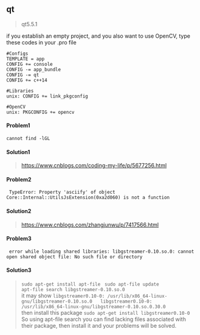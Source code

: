 ## qt
> qt5.5.1

if you establish an empty project, and you also want to use OpenCV, type these codes in your .pro file
```
#Configs 
TEMPLATE = app 
CONFIG += console
CONFIG -= app_bundle
CONFIG -= qt
CONFIG += c++14

#Libraries
unix: CONFIG += link_pkgconfig

#OpenCV
unix: PKGCONFIG += opencv
```
#### Problem1  
`cannot find -lGL`   
#### Solution1
> https://www.cnblogs.com/coding-my-life/p/5677256.html  
#### Problem2
` TypeError: Property 'asciify' of object Core::Internal::UtilsJsExtension(0xa2d060) is not a function`  
#### Solution2  
> https://www.cnblogs.com/zhangjunwu/p/7417566.html  
#### Problem3  
` error while loading shared libraries: libgstreamer-0.10.so.0: cannot open shared object file: No such file or directory`  
#### Solution3  
> `sudo apt-get install apt-file ` 
> `sudo apt-file update`  
> `apt-file search libgstreamer-0.10.so.0`  
>  it may show `libgstreamer0.10-0: /usr/lib/x86_64-linux-gnu/libgstreamer-0.10.so.0  
>   libgstreamer0.10-0: /usr/lib/x86_64-linux-gnu/libgstreamer-0.10.so.0.30.0`  
> then install this package `sudo apt-get install libgstreamer0.10-0`  
> So using apt-file search you can find lacking files associated with their package, then install it and your problems will be solved.
